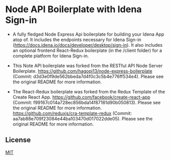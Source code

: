 # Node API Boilerplate with Idena Sign-in

- A fully fledged Node Express Api boilerplate for building your Idena App atop of. It includes the endpoints necessary for Idena Sign-in (https://docs.idena.io/docs/developer/desktop/sign-in). It also includes an optional frontend React-Redux boilerplate (in the /client folder) for a complete platform for Idena Sign-in.

- This Note API boilerplate was forked from the RESTful API Node Server Boilerplate. https://github.com/hagopj13/node-express-boilerplate (Commit: d3d3e0f9de562bbeda7d4f0c3c5b4e776ff534e4). Please see the original README for more information.

- The React-Redux boilerplate was forked from the Redux Template of the Create React App. https://github.com/facebook/create-react-app (Commit: f99167c014a728ec856bda14f87181d90b050813). Please see the original README for more information. https://github.com/reduxjs/cra-template-redux (Commit: aa7ab88e709f23084e44ba103470d017022dde05). Please see the original README for more information.

## License

[MIT](LICENSE)
